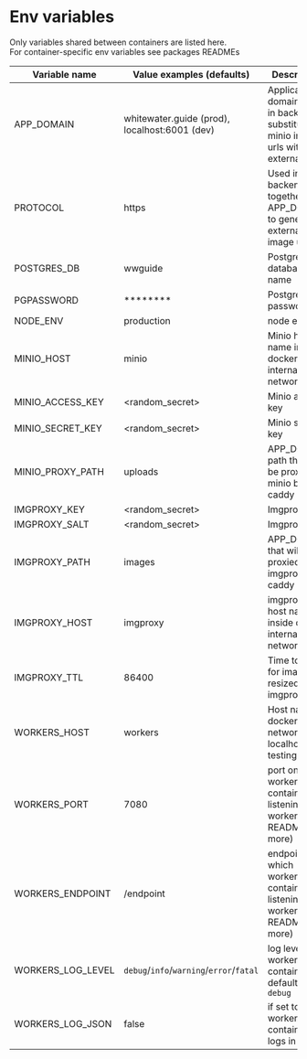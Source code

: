# Env variables

Only variables shared between containers are listed here.  
For container-specific env variables see packages READMEs

| Variable name               | Value examples (defaults)     | Description                        |
|-----------------------------|---------------------|------------------------------------|
| APP_DOMAIN                  | whitewater.guide (prod), localhost:6001 (dev) | Application domain. Used in backend to substitute minio internal urls with external urls    |
| PROTOCOL                    | https | Used in backend together with APP_DOMAIN to generate external image urls |
| POSTGRES_DB                 | wwguide | Postgres database name |
| PGPASSWORD                  | ******** | Postgres password |
| NODE_ENV                    | production | node env lol |
| MINIO_HOST                  | minio | Minio host name in docker internal network |
| MINIO_ACCESS_KEY            | <random_secret> | Minio access key |
| MINIO_SECRET_KEY            | <random_secret> | Minio secret key |
| MINIO_PROXY_PATH            | uploads | APP_DOMAIN path that will be proxied to minio by caddy |
| IMGPROXY_KEY                | <random_secret> | Imgproxy key | 
| IMGPROXY_SALT               | <random_secret> | Imgproxy salt |
| IMGPROXY_PATH               | images          | APP_DOMAIN that will be proxied to imgproxy by caddy |
| IMGPROXY_HOST               | imgproxy        | imgproxy host name inside docker internal network |
| IMGPROXY_TTL                | 86400           | Time to live for images resized by imgproxy |
| WORKERS_HOST                | workers         | Host name in docker network, or localhost for testing
| WORKERS_PORT                | 7080            | port on which workers container is listening (see workers README for more)
| WORKERS_ENDPOINT            | /endpoint       | endpoint on which workers container is listening (see workers README for more)
| WORKERS_LOG_LEVEL           | `debug`/`info`/`warning`/`error`/`fatal`       | log level for workers container, defaults to `debug`
| WORKERS_LOG_JSON            | false           | if set to true, workers container logs in json
